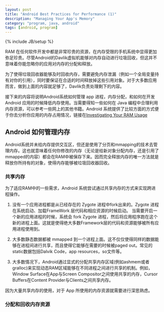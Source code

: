 ```yaml
---
layout: post
title: "Android Best Practices for Performance (1)"
description: "Managing Your App's Memory"
category: "program, java, android"
tags: [android, program]
---
```

{% include JB/setup %}

RAM 在任何软件开发中都是非常珍贵的资源，在内存受限的手机系统中显得更加弥足珍贵。尽管Android的Davlik虚拟机能够对内存自动进行垃圾回收，但这并不意味着你能忽略你的应用对内存的分配和释放。

为了使得垃圾回收器能够及时回收内存，需要避免内存泄漏（例如一个全局变量持有对你的引用），同时要保证在合适的时间释放掉这些引用对象。对于大多数应用而言，做到上面的内容就足够了，Davlik负责处理剩下的内容。

接下来的内容将说明Android系统如何管理 app 进程，内存分配，和如何在开发 Android 应用的时候降低内存使用。当需要得知一些如何在 Java 编程中合理利用内存资源，可以参考一些网上的其他书籍。Android 系统提供了比较方面的方式便于你去分析你应用的内存占用情况，链接在[Investigating Your RAM Usage](http://developer.android.com/intl/zh-tw/tools/debugging/debugging-memory.html)

## Android 如何管理内存

Android系统并未给内存提供交互区，但还是使用了分页和mmapping的技术去管理内存。这也就意味着任何你修改的内存（无论是给新对象分配内存，还是引用了mmapped的内容）都会在RAM中被保存下来。因而完全释放内存的唯一方法就是释放你所持有的对象，使得内存能够被垃圾回收器回收。

### 共享内存

为了适应RAM中的一些需求，Android 系统尝试通过共享内存的方式来实现跨进程操作。

1. 没有一个应用进程都是从已经存在的 Zygote 进程中fork出来的。Zygote 进程在系统启动、加载FrameWork 层代码和相应资源的时候启动。 当需要开启一个新的应用进程的时候，系统会 fork Zygote 进程，然后将应用程序跑在这个新的进程上面。这就是使得绝大多数Framework层的代码和资源能够被所有应用进程使用到。

2. 大多数静态数据都被 mmapped 到一个进程上面。这不仅仅使得同样的数据能够在进程间进行共享，而且使得它能够在需要的时候被paged out。常见的static数据包括Dalvik Code，app resources，so文件等。

3. 大多数情况下，Android通过显式的分配共享内存区域(例如ashmem或者gralloc)来实现动态RAM区域能够在不同进程之间进行共享的机制。例如，Window Surface在App与Screen Compositor之间使用共享的内存，Cursor Buffers在Content Provider与Clients之间共享内存。

因为大量共享内存的使用，对于 App 所使用的内存资源就需要进行深思熟虑。

### 分配和回收内存资源